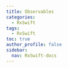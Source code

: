 ```yaml
---
title: Observables
categories:
  - RxSwift
tags:
  - RxSwift
toc: true
author_profile: false
sidebar:
  nav: RxSwift-docs
---
```


